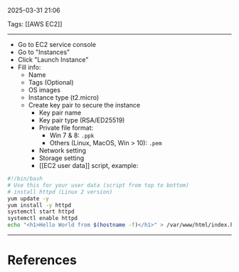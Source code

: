 2025-03-31 21:06

Tags: [[AWS EC2]]

---

- Go to EC2 service console
- Go to "Instances"
- Click "Launch Instance"
- Fill info:
	- Name
	- Tags (Optional)
	- OS images
	- Instance type (t2.micro)
	- Create key pair to secure the instance
		- Key pair name
		- Key pair type (RSA/ED25519)
		- Private file format:
			- Win 7 & 8: `.ppk`
			- Others (Linux, MacOS, Win > 10): `.pem`
		- Network setting
		- Storage setting
		- [[EC2 user data]] script, example:
```sh
#!/bin/bash
# Use this for your user data (script from top to bottom)
# install httpd (Linux 2 version)
yum update -y
yum install -y httpd
systemctl start httpd
systemctl enable httpd
echo "<h1>Hello World from $(hostname -f)</h1>" > /var/www/html/index.html
```


---
# References